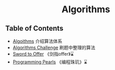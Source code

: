 <h1 style="text-align:center">Algorithms</h1>


## Table of Contents

+ [Algoithms](/docs/Profession/Algorithms/Instruct.md) 介绍算法体系
+ [Algorithms Challenge](/src/Algorithms/__Challenge__/)  刷题中整理的算法    
+ [Sword to Offer]() 《剑指offer》⌛
+ [Programming Pearls]()   《编程珠玑》⌛

